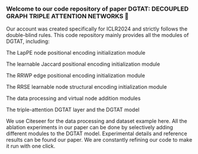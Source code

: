 ### Welcome to our code repository of paper DGTAT: DECOUPLED GRAPH TRIPLE ATTENTION NETWORKS 👋
Our account was created specifically for ICLR2024 and strictly follows the double-blind rules. This code repository mainly provides all the modules of DGTAT, including:

The LapPE node positional encoding initialization module

The learnable Jaccard positional encoding initialization module

The RRWP edge positional encoding initialization module

The RRSE learnable node structural encoding initialization module

The data processing and virtual node addition modules

The triple-attention DGTAT layer and the DGTAT model

We use Citeseer for the data processing and dataset example here. All the ablation experiments in our paper can be done by selectively adding different modules to the DGTAT model. Experimental details and reference results can be found our paper. We are constantly refining our code to make it run with one click.

